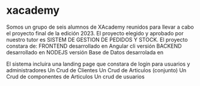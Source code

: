 # xacademy

Somos un grupo de seis alumnos de XAcademy reunidos para llevar a cabo el proyecto final de la edición 2023.
El proyecto elegido y aprobado por nuestro tutor es SISTEM DE GESTION DE PEDIDOS Y STOCK.
El proyecto constara de:
  FRONTEND desarrollado en Angular cli versión
  BACKEND desarrollado en NODEJS versión
  Base de Datos desarrolada en 

El sistema incluira una landing page que constara de login para usuarios y administradores 
Un Crud de Clientes
Un Crud de Articulos (conjunto)
Un Crud de componentes de Articulos
Un crud de usuarios
